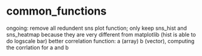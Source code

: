 # common_functions
ongoing: remove all redundent sns plot function; only keep sns_hist and sns_heatmap because they are very different from matplotlib (hist is able to do logscale bar) better correlation function: a (array) b (vector), computing the corrlation for a and b
